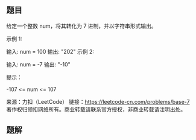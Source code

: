 ## 题目

给定一个整数 num，将其转化为 7 进制，并以字符串形式输出。

 

示例 1:

输入: num = 100
输出: "202"
示例 2:

输入: num = -7
输出: "-10"


提示：

-107 <= num <= 107

来源：力扣（LeetCode）
链接：https://leetcode-cn.com/problems/base-7
著作权归领扣网络所有。商业转载请联系官方授权，非商业转载请注明出处。

## 题解

```c++
```

